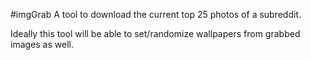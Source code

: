 #imgGrab
A tool to download the current top 25 photos of a subreddit.  

Ideally this tool will be able to set/randomize wallpapers from grabbed
images as well.
